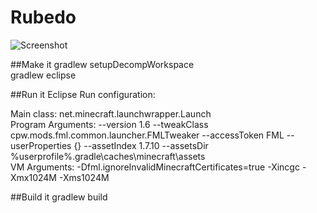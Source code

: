 # Rubedo

![Screenshot](http://i.imgur.com/j7HJ1Vt.png)

##Make it
gradlew setupDecompWorkspace  
gradlew eclipse

##Run it
Eclipse Run configuration:

  Main class: net.minecraft.launchwrapper.Launch  
  Program Arguments: --version 1.6 --tweakClass cpw.mods.fml.common.launcher.FMLTweaker --accessToken FML --userProperties {} --assetIndex 1.7.10 --assetsDir %userprofile%\.gradle\caches\minecraft\assets  
  VM Arguments: -Dfml.ignoreInvalidMinecraftCertificates=true -Xincgc -Xmx1024M -Xms1024M

##Build it
gradlew build
